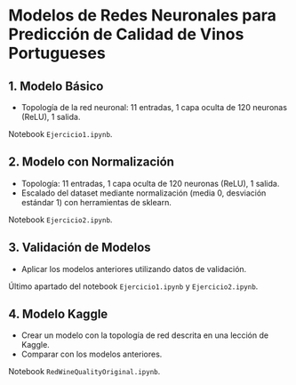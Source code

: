 # Modelos de Redes Neuronales para Predicción de Calidad de Vinos Portugueses

## 1. Modelo Básico
- Topología de la red neuronal: 11 entradas, 1 capa oculta de 120 neuronas (ReLU), 1 salida.

Notebook `Ejercicio1.ipynb`.

## 2. Modelo con Normalización
- Topología: 11 entradas, 1 capa oculta de 120 neuronas (ReLU), 1 salida.
- Escalado del dataset mediante normalización (media 0, desviación estándar 1) con herramientas de sklearn.

Notebook `Ejercicio2.ipynb`.

## 3. Validación de Modelos
- Aplicar los modelos anteriores utilizando datos de validación.

Último apartado del notebook `Ejercicio1.ipynb` y `Ejercicio2.ipynb`.

## 4. Modelo Kaggle
- Crear un modelo con la topología de red descrita en una lección de Kaggle.
- Comparar con los modelos anteriores.

Notebook `RedWineQualityOriginal.ipynb`.